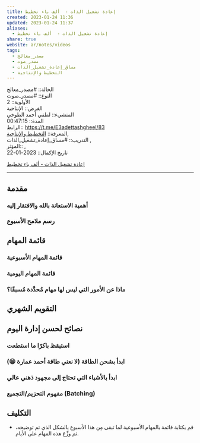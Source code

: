 ```yaml
---  
title: إعادة تشغيل الذات -  ألف باء تخطيط  
created: 2023-01-24 11:36  
updated: 2023-01-24 11:37  
aliases:  
  - إعادة تشغيل الذات -  ألف باء تخطيط  
share: true  
website: ar/notes/videos  
tags:  
  - مصدر_معالج  
  - مصدر_صوت  
  - مساق_إعادة_تشغيل_الذات  
  - التخطيط واﻹنتاجية  
---  
```

  
  
  
الحالة:: #مصدر_معالج  
النوع:: #مصدر_صوت  
اﻷولوية:: 2  
الغرض:: الإنتاجية  
المنشيء:: لطفي أحمد الطوخي  
المدة:: 00:47:15  
الرابط:: <https://t.me/E3adettashgheel/83>  
المعرفة:: [التخطيط واﻹنتاجية](%D8%A7%D9%84%D8%AA%D8%AE%D8%B7%D9%8A%D8%B7%20%D9%88%D8%A7%EF%BB%B9%D9%86%D8%AA%D8%A7%D8%AC%D9%8A%D8%A9.md),  
التدريب:: #مساق_إعادة_تشغيل_الذات ,  
المؤثر::  ,  
تاريخ اﻹكمال:: 2023-01-22  
  
[إعادة تشغيل الذات -  ألف باء تخطيط](https://t.me/E3adettashgheel/83)  
  
---  
  
## مقدمة  
  
### أهمية الاستعانة بالله والافتقار إليه  
  
### رسم ملامح الأسبوع  
  
## قائمة المهام  
  
### قائمة المهام الأسبوعية  
  
### قائمة المهام اليومية  
  
### ماذا عن الأمور التي ليس لها مهام مُحدَّدة مُسبقًا؟  
  
## التقويم الشهري  
  
## نصائح لحسن إدارة اليوم  
  
### استيقظ باكرًا ما استطعت  
  
### ابدأ بشحن الطاقة (لا نعني طاقة أحمد عمارة 😁)  
  
### ابدأ بالأشياء التي تحتاج إلى مجهود ذهني عالي  
  
### مفهوم التحزيم/التجميع (Batching)  
  
## التكليف  
  
- قم بكتابة قائمة بالمهام الأسبوعية لما تبقى مِن هذا الأسبوع بالشكل الذي تم توضيحه، ثم وزِّع هذه المهام على الأيام.  
